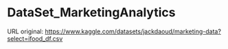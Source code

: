 # DataSet_MarketingAnalytics
URL original: https://www.kaggle.com/datasets/jackdaoud/marketing-data?select=ifood_df.csv
